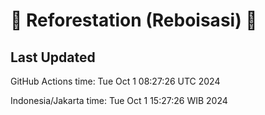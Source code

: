 
# 🌳 Reforestation (Reboisasi) 🌲

## Last Updated

GitHub Actions time: Tue Oct  1 08:27:26 UTC 2024

Indonesia/Jakarta time: Tue Oct  1 15:27:26 WIB 2024
